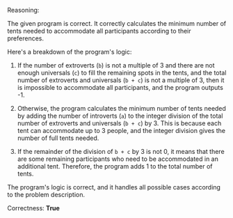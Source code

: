 Reasoning:

The given program is correct. It correctly calculates the minimum number of tents needed to accommodate all participants according to their preferences.

Here's a breakdown of the program's logic:

1. If the number of extroverts (`b`) is not a multiple of 3 and there are not enough universals (`c`) to fill the remaining spots in the tents, and the total number of extroverts and universals (`b + c`) is not a multiple of 3, then it is impossible to accommodate all participants, and the program outputs -1.

2. Otherwise, the program calculates the minimum number of tents needed by adding the number of introverts (`a`) to the integer division of the total number of extroverts and universals (`b + c`) by 3. This is because each tent can accommodate up to 3 people, and the integer division gives the number of full tents needed.

3. If the remainder of the division of `b + c` by 3 is not 0, it means that there are some remaining participants who need to be accommodated in an additional tent. Therefore, the program adds 1 to the total number of tents.

The program's logic is correct, and it handles all possible cases according to the problem description.

Correctness: **True**